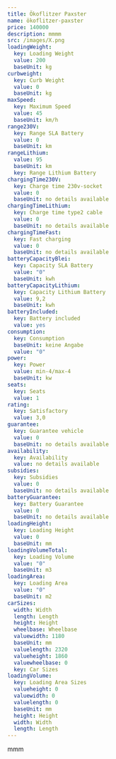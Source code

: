 ```yaml
---
title: Ökoflitzer Paxster
name: ökoflitzer-paxster
price: 140000
description: mmmm
src: /images/X.png
loadingWeight:
  key: Loading Weight
  value: 200
  baseUnit: kg
curbweight:
  key: Curb Weight
  value: 0
  baseUnit: kg
maxSpeed:
  key: Maximum Speed
  value: 45
  baseUnit: km/h
range230V:
  key: Range SLA Battery
  value: 0
  baseUnit: km
rangeLithium:
  value: 95
  baseUnit: km
  key: Range Lithium Battery
chargingTime230V:
  key: Charge time 230v-socket
  value: 0
  baseUnit: no details available
chargingTimeLithium:
  key: Charge time type2 cable
  value: 0
  baseUnit: no details available
chargingTimeFast:
  key: Fast charging
  value: 0
  baseUnit: no details available
batteryCapacityBlei:
  key: Capacity SLA Battery
  value: "0"
  baseUnit: kwh
batteryCapacityLithium:
  key: Capacity Lithium Battery
  value: 9,2
  baseUnit: kwh
batteryIncluded:
  key: Battery included
  value: yes
consumption:
  key: Consumption
  baseUnit: keine Angabe
  value: "0"
power:
  key: Power
  value: min-4/max-4
  baseUnit: kw
seats:
  key: Seats
  value: 1
rating:
  key: Satisfactory
  value: 3,0
guarantee:
  key: Guarantee vehicle
  value: 0
  baseUnit: no details available
availability:
  key: Availability
  value: no details available
subsidies:
  key: Subsidies
  value: 0
  baseUnit: no details available
batteryGuarantee:
  key: Battery Guarantee
  value: 0
  baseUnit: no details available
loadingHeight:
  key: Loading Height
  value: 0
  baseUnit: mm
loadingVolumeTotal:
  key: Loading Volume
  value: "0"
  baseUnit: m3
loadingArea:
  key: Loading Area
  value: "0"
  baseUnit: m2
carSizes:
  width: Width
  length: Length
  height: Height
  wheelbase: Wheelbase
  valuewidth: 1180
  baseUnit: mm
  valuelength: 2320
  valueheight: 1860
  valuewheelbase: 0
  key: Car Sizes
loadingVolume:
  key: Loading Area Sizes
  valueheight: 0
  valuewidth: 0
  valuelength: 0
  baseUnit: mm
  height: Height
  width: Width
  length: Length
---
```

mmm